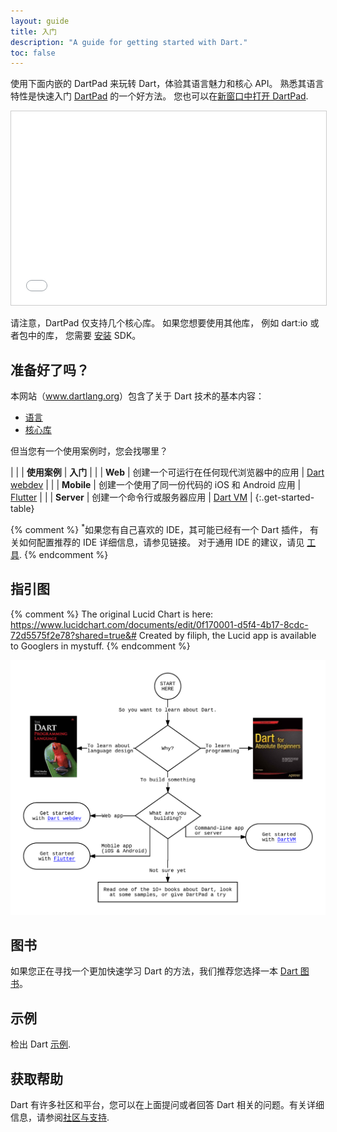 ```yaml
---
layout: guide
title: 入门
description: "A guide for getting started with Dart."
toc: false
---
```


使用下面内嵌的 DartPad 来玩转 Dart，体验其语言魅力和核心 API。
熟悉其语言特性是快速入门 [DartPad](/tools/dartpad) 的一个好方法。
您也可以在<a href="http://dartpad.dartlang.org" target="_blank">新窗口中打开 DartPad</a>.

<iframe
src="{{site.custom.dartpad.embed-dart-prefix}}?horizontalRatio=70&verticalRatio=65"
    width="100%"
    height="310px"
    style="border: 1px solid #ccc;">
</iframe>

请注意，DartPad 仅支持几个核心库。
如果您想要使用其他库，
例如 dart:io 或者包中的库，
您需要 [安装](/install) SDK。


<div class="get-started-table__text">
  <h2>准备好了吗？</h2>
  <p>
    本网站（<a href="/">www.dartlang.org</a>）包含了关于 Dart 技术的基本内容：
  </p>
  <ul>
    <li><a href="/guides/language">语言</a></li>
    <li><a href="/guides/libraries">核心库</a></li>
  </ul>
  <p>
    但当您有一个使用案例时，您会找哪里？
  </p>
</div>

| | | **使用案例** | **入门** |
| <i class="fa fa-code" aria-hidden="true"></i> | **Web** | 创建一个可运行在任何现代浏览器中的应用 | <a href="{{site.webdev}}/guides/get-started" class="btn btn-primary no-automatic-external">Dart webdev</a> |
| <i class="fa fa-android" aria-hidden="true"></i> <i class="fa fa-apple" aria-hidden="true"></i> | **Mobile** | 创建一个使用了同一份代码的 iOS 和 Android 应用 | <a href="https://flutter.io/getting-started/" class="btn btn-primary no-automatic-external">Flutter</a> |
| <i class="fa fa-terminal" aria-hidden="true"></i> | **Server** | 创建一个命令行或服务器应用 | <a href="/tutorials/dart-vm/get-started" class="btn btn-primary">Dart VM</a> |
{:.get-started-table}

{% comment %}
<sup>*</sup>如果您有自己喜欢的 IDE，其可能已经有一个 Dart 插件，
有关如何配置推荐的 IDE 详细信息，请参见链接。
对于通用 IDE 的建议，请见 [工具](/tools).
{% endcomment %}

<div style='clear:right'></div>

## 指引图

{% comment %}
The original Lucid Chart is here:
https://www.lucidchart.com/documents/edit/0f170001-d5f4-4b17-8cdc-72d5575f2e78?shared=true&#
Created by filiph, the Lucid app is available to Googlers in mystuff.
{% endcomment %}

<object class="get-started-flowchart" type="image/svg+xml" data="images/get-started-flowchart.svg">
  <img src="images/get-started-flowchart.png" alt="flowchart showing how to learn Dart">
</object>

## 图书

如果您正在寻找一个更加快速学习 Dart 的方法，我们推荐您选择一本 [Dart 图书](/resources/books)。

## 示例

检出 Dart [示例](/samples).

## 获取帮助

Dart 有许多社区和平台，您可以在上面提问或者回答 Dart 相关的问题。有关详细信息，请参阅[社区与支持](/community).

<div style='clear:right'></div>

